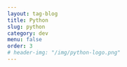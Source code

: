 ```yaml
---
layout: tag-blog
title: Python
slug: python
category: dev
menu: false
order: 3
# header-img: "/img/python-logo.png"
---
```

